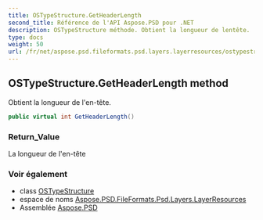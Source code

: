 ```yaml
---
title: OSTypeStructure.GetHeaderLength
second_title: Référence de l'API Aspose.PSD pour .NET
description: OSTypeStructure méthode. Obtient la longueur de lentête.
type: docs
weight: 50
url: /fr/net/aspose.psd.fileformats.psd.layers.layerresources/ostypestructure/getheaderlength/
---
```

## OSTypeStructure.GetHeaderLength method

Obtient la longueur de l'en-tête.

```csharp
public virtual int GetHeaderLength()
```

### Return_Value

La longueur de l'en-tête

### Voir également

* class [OSTypeStructure](../)
* espace de noms [Aspose.PSD.FileFormats.Psd.Layers.LayerResources](../../ostypestructure/)
* Assemblée [Aspose.PSD](../../../)


